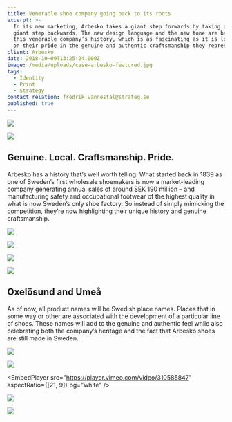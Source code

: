 ```yaml
---
title: Venerable shoe company going back to its roots
excerpt: >-
  In its new marketing, Arbesko takes a giant step forwards by taking an equally
  giant step backwards. The new design language and the new tone are based on
  this venerable company’s history, which is as fascinating as it is long. And
  on their pride in the genuine and authentic craftsmanship they represent.
client: Arbesko
date: 2018-10-09T13:25:24.000Z
image: /media/uploads/case-arbesko-featured.jpg
tags:
  - Identity
  - Print
  - Strategy
contact_relation: fredrik.vannestal@strateg.se
published: true
---
```


<Column md="6">
  <Box
    title="Shoemaker since 1839"
    content="Since April 2017, Arbesko is a part of the holding company Bergman & Beving. In conjunction with this, they wanted to rethink their approach to all communications. Strateg created a concept that is exemplified by their new payoff: Shoemaker since 1839."
  />
</Column>

<Column md="6">

![](/media/uploads/case-arbesko-logo.png)

</Column>

![](/media/uploads/case-arbesko-0.jpg)

## Genuine. Local. Craftsmanship. Pride.

Arbesko has a history that’s well worth telling. What started back in 1839 as one of Sweden’s first wholesale shoemakers is now a market-leading company generating annual sales of around SEK 190 million – and manufacturing safety and occupational footwear of the highest quality in what is now Sweden’s only shoe factory. So instead of simply mimicking the competition, they’re now highlighting their unique history and genuine craftsmanship.

<Column md="6">

![](/media/uploads/case-arbesko-aa.png)

</Column>

<Column md="6">

![](/media/uploads/case-arbesko-typo.png)

</Column>

<Column md="6">

![](/media/uploads/case-arbesko-1.jpg)

</Column>

<Column md="6">

![](/media/uploads/case-arbesko-2.jpg)

</Column>

## Oxelösund and Umeå

As of now, all product names will be Swedish place names. Places that in some way or other are associated with the development of a particular line of shoes. These names will add to the genuine and authentic feel while also celebrating both the company’s heritage and the fact that Arbesko shoes are still made in Sweden.

![](/media/uploads/case-arbesko-4.jpg)

![](/media/uploads/case-arbesko-3.jpg)

<EmbedPlayer
src="https://player.vimeo.com/video/310585847"
aspectRatio={[21, 9]}
bg="white"
/>

![](/media/uploads/case-arbesko-6.jpg)

![](/media/uploads/case-arbesko-5.jpg)
